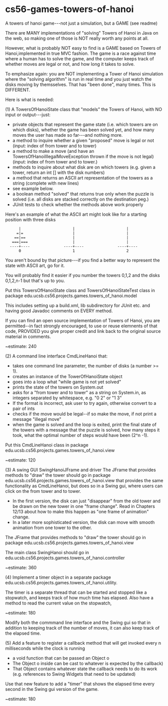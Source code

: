 cs56-games-towers-of-hanoi
==========================

A towers of hanoi game---not just a simulation, but a GAME (see readme)


There are MANY implementations of "solving" Towers of Hanoi in Java on the web, so making one of those is NOT really worth any 
points at all.

However, what is probably NOT easy to find is a GAME based on Towers of Hanoi,implemented in true MVC fashion.  The game is a 
race against time where a human has to solve the game, and the computer keeps track of whether moves are legal or not,
and how long it takes to solve.

To emphasize again: you are NOT implementing a Tower of Hanoi simulation where the "solving algorithm" is run in real time and you just watch the disks moving by themsselves.  That has "been done", many times.  This is DIFFERENT.

Here is what is needed:

(1) A TowersOfHanoiState class that "models" the Towers of Hanoi, with NO input or output---just:

* private objects that represent the game state (i.e. which towers are on which disks), whether the game has been solved yet, and how many moves the user has made so far---and nothing more.
* a method to inquire whether a given "proposed" move is legal or not (input: index of from tower and to tower)
* a method to make a move (and have an TowersOfHanoiIllegalMoveException thrown if the move is not legal) (input: index of from tower and to tower.)
* methods to inquire about what disk are on which towers (e.g. given a tower, return an int [] with the disk numbers)
* a method that returns an ASCII art representation of the towers as a string (complete with new lines)
 * see example below.
* a boolean method "solved" that returns true only when the puzzle is solved (i.e. all disks are stacked correctly on the destination peg.)
* JUnit tests to check whether the methods above work properly
 
Here's an example of what the ASCII art might look like for a starting position with three disks

```
      |                       |                       |
     =|=                      |                       |
    ==|==                     |                       |
   ===|===                    |                       |
  ----+----               ----+----               ----+----
      0                       1                       2
```

You aren't bound by that picture---if you find a better way to represent the state with ASCII art, go for it.

You will probably find it easier if you number the towers 0,1,2 and the disks 0,1,2,n-1 but that's up to you.

Put this TowersOfHanoiState class and TowersOfHanoiStateTest class in package edu.ucsb.cs56.projects.games.towers_of_hanoi.model

This includes setting up a build.xml, lib subdirectory for JUnit etc. and having good Javadoc comments on EVERY method.

If you can find an open source implementation of Towers of Hanoi, you are permitted--in fact strongly encouraged, to use or reuse elemnents of that code, PROVIDED you give proper credit and link back to the original source material in comments.

~estimate: 240

(2) A command line interface CmdLineHanoi that:

* takes one command line parameter, the number of disks (a number >= 1).
* creates an instance of the TowerOfHanoiState object
* goes into a loop what "while game is not yet solved"
 * prints the state of the towers on System.out
 * asks for a "from tower and to tower" as a string on System.in, as integers separated by whitespace, e.g. "0 2" or "1 3"
  * If the format is incorrect, ask user to try again, otherwise convert to a pair of ints
  * checks if the move would be legal--if so make the move, if not print a message "illegal move"
* when the game is solved and the loop is exited, print the final state of the towers with a message that the puzzle is solved, how many steps it took, what the optimal number of steps would have been (2^n -1).

Put this CmdLineHanoi class in package edu.ucsb.cs56.projects.games.towers_of_hanoi.view

~estimate: 120

(3) A swing GUI SwingHanoiJFrame and driver The JFrame that provides methods to "draw" the tower should go in package edu.ucsb.cs56.projects.games.towers_of_hanoi.view
 that provides the same functionality as CmdLineHanoi, but does so in a Swing gui, where users can click on the from tower and to tower.

* In the first version, the disk can just "disappear" from the old tower and be drawn on the new tower in one "frame change".  Read in Chapters 12/13 about how to make this happen as "one frame of animation" change.
* In a later more sophisticated version, the disk can move with smooth animation from one tower to the other.

The JFrame that provides methods to "draw" the tower should go in package edu.ucsb.cs56.projects.games.towers_of_hanoi.view

The main class SwingHanoi should go in edu.ucsb.cs56.projects.games.towers_of_hanoi.controller


~estimate: 360

(4) Implement a timer object in a separate package edu.ucsb.cs56.projects.games.towers_of_hanoi.utility.

The timer is a separate thread that can be started and stopped like a stopwatch, and keeps track of how much time has elapsed.  Also have a method to 
read the current value on the stopwatch, 


~estimate: 180

Modify both the commmand line interface and the Swing gui so that in addition to keeping track of the number of moves, it can also keep track of the elapsed time.

(5) Add a feature to register a callback method that will get invoked every n milliseconds while the clock is running
* a void function that can be passed an Object o
 * The Object o inside can be cast to whatever is expected by the callback)
 * That Object contains whatever state the callback needs to do its work (e.g. references to Swing Widgets that need to be updated)
 
Use that new feature to add a "timer" that shows the elapsed time every second in the Swing gui version of the game.


~estimate: 180
